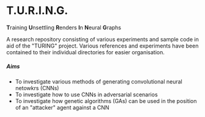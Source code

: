 # T.U.R.I.N.G.
**T**raining **U**nsettling **R**enders **I**n **N**eural **G**raphs

A research repository consisting of various experiments and sample code in aid of the "TURING" project.
Various references and experiments have been contained to their individual directories for easier organisation.

##### Aims
* To investigate various methods of generating convolutional neural netowkrs (CNNs)
* To investigate how to use CNNs in adversarial scenarios
* To investigate how genetic algorithms (GAs) can be used in the position of an "attacker" agent against a CNN
